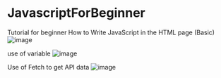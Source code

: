 # JavascriptForBeginner
Tutorial for beginner
How to Write JavaScript in the HTML page (Basic)
![image](https://github.com/ambeshchandra/JavascriptForBeginner/assets/993064/adc9d9ce-0629-47c5-bd4c-efd40c941bd4)

use of variable 
![image](https://github.com/ambeshchandra/JavascriptForBeginner/assets/993064/4ae5e82a-cbe5-43da-b7bd-75ae81b55c9f)

Use of Fetch to get API data
![image](https://github.com/ambeshchandra/JavascriptForBeginner/assets/993064/60546b1e-11d6-44f9-b88c-3eb44353db20)

